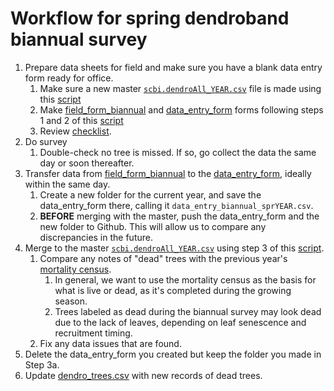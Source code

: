 # Workflow for spring dendroband biannual survey

1. Prepare data sheets for field and make sure you have a blank data entry form ready for office.
    1. Make sure a new master [`scbi.dendroAll_YEAR.csv`](https://github.com/SCBI-ForestGEO/Dendrobands/tree/master/data) file is made using this [script](https://github.com/SCBI-ForestGEO/Dendrobands/blob/master/Rscripts/survey_forms/new_scbidendroAll_%5BYEAR%5D.R)
    1. Make [field_form_biannual](https://github.com/SCBI-ForestGEO/Dendrobands/tree/master/resources/field_forms) and [data_entry_form](https://github.com/SCBI-ForestGEO/Dendrobands/tree/master/resources/data_entry_forms) forms following steps 1 and 2 of this [script](https://github.com/SCBI-ForestGEO/Dendrobands/blob/master/Rscripts/survey_forms/intraannual_survey.R)
    1. Review [checklist](https://github.com/SCBI-ForestGEO/Dendrobands/tree/master/resources/field_forms).
2. Do survey
    1. Double-check no tree is missed. If so, go collect the data the same day or soon thereafter.
3. Transfer data from [field_form_biannual](https://github.com/SCBI-ForestGEO/Dendrobands/tree/master/resources/field_forms) to the [data_entry_form](https://github.com/SCBI-ForestGEO/Dendrobands/tree/master/resources/data_entry_forms), ideally within the same day.
    1. Create a new folder for the current year, and save the data_entry_form there, calling it `data_entry_biannual_sprYEAR.csv`.
    1. **BEFORE** merging with the master, push the data_entry_form and the new folder to Github. This will allow us to compare any discrepancies in the future.
4. Merge to the master [`scbi.dendroAll_YEAR.csv`](https://github.com/SCBI-ForestGEO/Dendrobands/tree/master/data) using step 3 of this [script](https://github.com/SCBI-ForestGEO/Dendrobands/blob/master/Rscripts/survey_forms/intraannual_survey.R).
    1. Compare any notes of "dead" trees with the previous year's [mortality census](https://github.com/SCBI-ForestGEO/SCBI-ForestGEO-Data/tree/master/tree_mortality/data).
        1. In general, we want to use the mortality census as the basis for what is live or dead, as it's completed during the growing season.
        1. Trees labeled as dead during the biannual survey may look dead due to the lack of leaves, depending on leaf senescence and recruitment timing.
    1. Fix any data issues that are found.
5. Delete the data_entry_form you created but keep the folder you made in Step 3a.
6. Update [dendro_trees.csv](https://github.com/SCBI-ForestGEO/Dendrobands/blob/master/data/dendro_trees.csv) with new records of dead trees.
